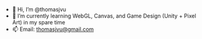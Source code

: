 - 👋 Hi, I’m @thomasjvu
- 🌱 I’m currently learning WebGL, Canvas, and Game Design (Unity + Pixel Art) in my spare time
- 📫 Email: thomasjvu@gmail.com
<!---
thomasjvu/thomasjvu is a ✨ special ✨ repository because its `README.md` (this file) appears on your GitHub profile.
You can click the Preview link to take a look at your changes.
--->
